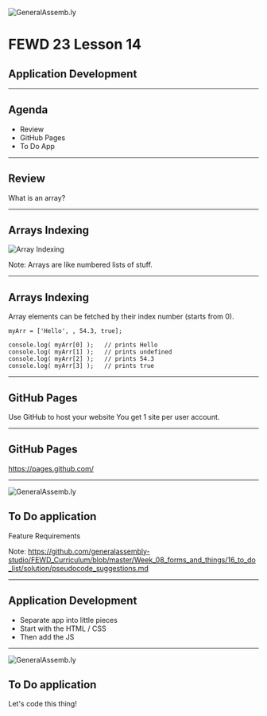 ![GeneralAssemb.ly](../../img/icons/FEWD_Logo.png)

# FEWD 23 Lesson 14

## Application Development

---

## Agenda

* Review
* GitHub Pages
* To Do App

---

## Review

What is an array?

---

## Arrays Indexing

![Array Indexing](../../img/unit_1/array_index_diagram.png)

Note:
Arrays are like numbered lists of stuff.

---

## Arrays Indexing

Array elements can be fetched by their index number (starts from 0).

```
myArr = ['Hello', , 54.3, true];

console.log( myArr[0] );   // prints Hello
console.log( myArr[1] );   // prints undefined
console.log( myArr[2] );   // prints 54.3
console.log( myArr[3] );   // prints true
```

---

## GitHub Pages

Use GitHub to host your website
You get 1 site per user account.

---

## GitHub Pages

https://pages.github.com/

---

![GeneralAssemb.ly](../../img/icons/exercise_icon_md.png)

## To Do application

Feature Requirements

Note:
https://github.com/generalassembly-studio/FEWD_Curriculum/blob/master/Week_08_forms_and_things/16_to_do_list/solution/pseudocode_suggestions.md

---

## Application Development

* Separate app into little pieces
* Start with the HTML / CSS
* Then add the JS

---

![GeneralAssemb.ly](../../img/icons/exercise_icon_md.png)

## To Do application

Let's code this thing!